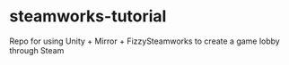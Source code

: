 # steamworks-tutorial
 
Repo for using Unity + Mirror + FizzySteamworks to create a game lobby through Steam
